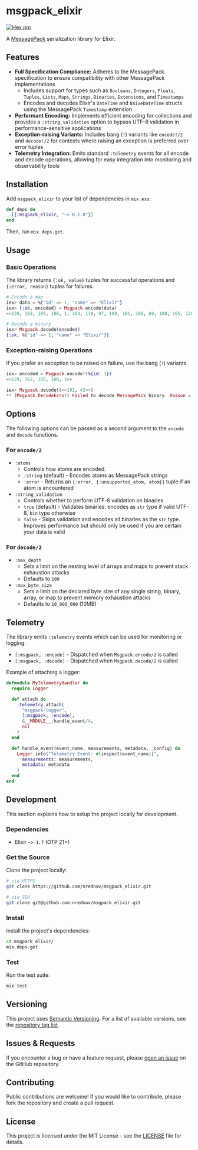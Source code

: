 # msgpack_elixir

[![Hex.pm](https://img.shields.io/hexpm/v/msgpack_elixir.svg)](https://hex.pm/packages/msgpack_elixir)

A [MessagePack](https://msgpack.org/) serialization library for Elixir.

## Features

- **Full Specification Compliance:** Adheres to the MessagePack specification to
  ensure compatibility with other MessagePack implementations
  - Includes support for types such as `Booleans`, `Integers`, `Floats`, `Tuples`,
    `Lists`, `Maps`, `Strings`, `Binaries`, `Extensions`, and `Timestamps`
  - Encodes and decodes Elixir's `DateTime` and `NaiveDateTime` structs using
    the MessagePack `Timestamp` extension
- **Performant Encoding:** Implements efficient encoding for collections and
  provides a `:string_validation` option to bypass UTF-8 validation in
  performance-sensitive applications
- **Exception-raising Variants:** Includes bang (`!`) variants like `encode!/2`
  and `decode!/2` for contexts where raising an exception is preferred over
  error tuples
- **Telemetry Integration:** Emits standard `:telemetry` events for all encode
  and decode operations, allowing for easy integration into monitoring and
  observability tools

## Installation

Add `msgpack_elixir` to your list of dependencies in `mix.exs`:

```elixir
def deps do
  [{:msgpack_elixir, "~> 0.1.0"}]
end
```

Then, run `mix deps.get`.

## Usage

### Basic Operations

The library returns `{:ok, value}` tuples for successful operations and
`{:error, reason}` tuples for failures.

```elixir
# Encode a map
iex> data = %{"id" => 1, "name" => "Elixir"}
iex> {:ok, encoded} = Msgpack.encode(data)
<<130, 162, 105, 100, 1, 164, 110, 97, 109, 101, 166, 69, 108, 105, 120, 105, 114>>

# Decode a binary
iex> Msgpack.decode(encoded)
{:ok, %{"id" => 1, "name" => "Elixir"}}
```

### Exception-raising Operations

If you prefer an exception to be raised on failure, use the bang (`!`) variants.

```elixir
iex> encoded = Msgpack.encode!(%{id: 1})
<<129, 162, 105, 100, 1>>

iex> Msgpack.decode!(<<192, 42>>)
** (Msgpack.DecodeError) Failed to decode MessagePack binary. Reason = {:trailing_bytes, <<42>>}
```

## Options

The following options can be passed as a second argument to the `encode` and
`decode` functions.

### For `encode/2`

- `:atoms`
  - Controls how atoms are encoded.
  - `:string` (default) - Encodes atoms as MessagePack strings
  - `:error` - Returns an `{:error, {:unsupported_atom, atom}}` tuple if an atom
    is encountered
- `:string_validation`
  - Controls whether to perform UTF-8 validation on binaries
  - `true` (default) - Validates binaries; encodes as `str` type if valid UTF-8,
    `bin` type otherwise
  - `false` - Skips validation and encodes all binaries as the `str` type.
    Improves performance but should only be used if you are certain your data is
    valid

### For `decode/2`

- `:max_depth`
  - Sets a limit on the nesting level of arrays and maps to prevent stack
    exhaustion attacks
  - Defaults to `100`
- `:max_byte_size`
  - Sets a limit on the declared byte size of any single string, binary, array,
    or map to prevent memory exhaustion attacks
  - Defaults to `10_000_000` (10MB)

## Telemetry

The library emits `:telemetry` events which can be used for monitoring or
logging.

- `[:msgpack, :encode]` - Dispatched when `Msgpack.encode/2` is called
- `[:msgpack, :decode]` - Dispatched when `Msgpack.decode/2` is called

Example of attaching a logger:

```elixir
defmodule MyTelemetryHandler do
  require Logger

  def attach do
    :telemetry.attach(
      "msgpack-logger",
      [:msgpack, :encode],
      &__MODULE__.handle_event/4,
      nil
    )
  end

  def handle_event(event_name, measurements, metadata, _config) do
    Logger.info("Telemetry Event: #{inspect(event_name)}",
      measurements: measurements,
      metadata: metadata
    )
  end
end
```

## Development

This section explains how to setup the project locally for development.

### Dependencies

- Elixir `~> 1.7` (OTP 21+)

### Get the Source

Clone the project locally:

```bash
# via HTTPS
git clone https://github.com/nrednav/msgpack_elixir.git

# via SSH
git clone git@github.com:nrednav/msgpack_elixir.git
```

### Install

Install the project's dependencies:

```bash
cd msgpack_elixir/
mix deps.get
```

### Test

Run the test suite:

```bash
mix test
```

## Versioning

This project uses [Semantic Versioning](https://semver.org/).
For a list of available versions, see the [repository tag list](https://github.com/nrednav/msgpack_elixir/tags).

## Issues & Requests

If you encounter a bug or have a feature request, please [open an
issue](https://github.com/nrednav/msgpack_elixir/issues) on the GitHub
repository.

## Contributing

Public contributions are welcome! If you would like to contribute, please fork
the repository and create a pull request.

## License

This project is licensed under the MIT License - see the [LICENSE](./LICENSE)
file for details.
